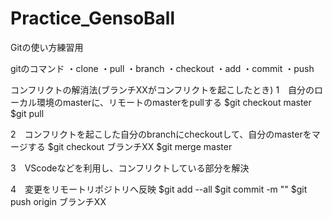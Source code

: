 # Practice_GensoBall
Gitの使い方練習用

gitのコマンド
・clone
・pull
・branch
・checkout
・add
・commit
・push

コンフリクトの解消法(ブランチXXがコンフリクトを起こしたとき)
1　自分のローカル環境のmasterに、リモートのmasterをpullする
    $git checkout master
    $git pull

2　コンフリクトを起こした自分のbranchにcheckoutして、自分のmasterをマージする
    $git checkout ブランチXX
    $git merge master

3　VScodeなどを利用し、コンフリクトしている部分を解決

4　変更をリモートリポジトリへ反映
    $git add --all
    $git commit -m ""
    $git push origin ブランチXX